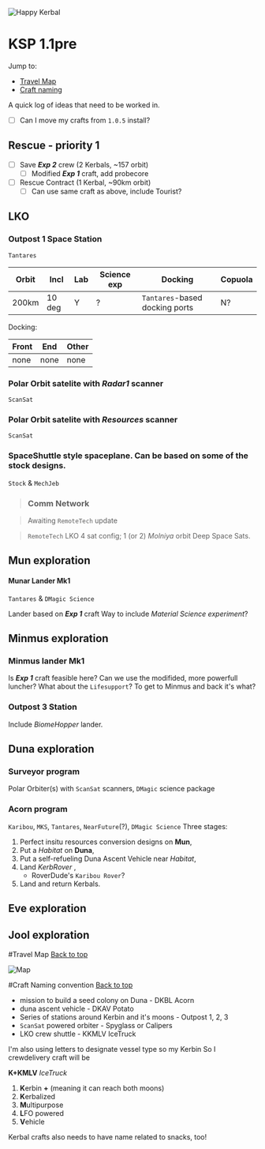 ![Happy Kerbal][img1]

KSP 1.1pre
==========

Jump to:

* [Travel Map](#travel-map)
* [Craft naming](#craft-naming-convention)

A quick log of ideas that need to be worked in.

- [ ] Can I move my crafts from `1.0.5` install?

## Rescue - priority 1

- [ ] Save ***Exp 2*** crew (2 Kerbals, ~157 orbit)
    - [ ] Modified ***Exp 1*** craft, add probecore
- [ ] Rescue Contract (1 Kerbal, ~90km orbit)
    - [ ] Can use same craft as above, include Tourist?

## LKO

### Outpost 1 Space Station
`Tantares`

| Orbit | Incl | Lab | Science exp | Docking | Copuola |
|------|------|------|------|------|------|
| 200km | 10 deg | Y | ? | `Tantares`-based docking ports | N? |

Docking:

| Front | End | Other |
|------|------|------|
| none | none | none |

###  Polar Orbit satelite with *Radar1* scanner
`ScanSat`
###  Polar Orbit satelite with *Resources* scanner
`ScanSat`
### SpaceShuttle style spaceplane. Can be based on some of the stock designs.
`Stock` & `MechJeb` 

>### Comm Network

>Awaiting `RemoteTech` update

>`RemoteTech` LKO 4 sat config;
>1 (or 2) *Molniya* orbit Deep Space Sats. 

## Mun exploration

#### Munar Lander Mk1
`Tantares` & `DMagic Science`

Lander based on ***Exp 1*** craft
Way to include *Material Science experiment*?

## Minmus exploration
### Minmus lander Mk1
Is ***Exp 1*** craft feasible here? Can we use the modifided, more powerfull luncher?
What about the `Lifesupport`? To get to Minmus and back it's what?
### Outpost 3 Station
Include *BiomeHopper* lander.

## Duna exploration

### Surveyor program
Polar Orbiter(s) with `ScanSat` scanners, `DMagic` science package

### Acorn program
`Karibou`, `MKS`, `Tantares`, `NearFuture`(?), `DMagic Science`
Three stages:
1. Perfect insitu resources conversion designs on **Mun**,
2. Put a *Habitat* on **Duna**,
3. Put a self-refueling Duna Ascent Vehicle near *Habitat*,
4. Land *KerbRover* ,
    - RoverDude's `Karibou Rover`?
5. Land and return Kerbals.
## Eve exploration

## Jool exploration

#Travel Map
[Back to top](#ksp-11pre)

![Map][img2]

#Craft Naming convention
[Back to top](#ksp-11pre)

* mission to build a seed colony on Duna - DKBL Acorn
* duna ascent vehicle - DKAV Potato 
* Series of stations around Kerbin and it's moons - Outpost 1, 2, 3
* `ScanSat` powered orbiter - Spyglass or Calipers
* LKO crew shuttle - KKMLV IceTruck

I'm also using letters to designate vessel type so my Kerbin So I crewdelivery craft will be 

**K+KMLV** *IceTruck*

1. **K**erbin **+** (meaning it can reach both moons)
2. **K**erbalized
3. **M**ultipurpose
4. **L**FO powered
5. **V**ehicle

Kerbal crafts also needs to have name related to snacks, too!

[img1]:https://www.dropbox.com/s/r4w553g63sgqlh5/flying-kerbal-1.png?raw=1
[img2]:http://i.imgur.com/Vi8H41I.png